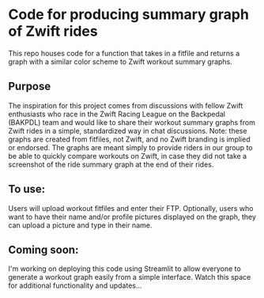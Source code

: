 # Code for producing summary graph of Zwift rides
This repo houses code for a function that takes in a fitfile and returns a graph with a similar color scheme to Zwift workout summary graphs.

## Purpose
The inspiration for this project comes from discussions with fellow Zwift enthusiasts who race in the Zwift Racing League on the Backpedal (BAKPDL) team and would like to share their workout summary graphs from Zwift rides in a simple, standardized way in chat discussions.  Note:  these graphs are created from fitfiles, not Zwift, and no Zwift branding is implied or endorsed.  The graphs are meant simply to provide riders in our group to be able to quickly compare workouts on Zwift, in case they did not take a screenshot of the ride summary graph at the end of their rides.

## To use:
Users will upload workout fitfiles and enter their FTP. Optionally, users who want to have their name and/or profile pictures displayed on the graph, they can upload a picture and type in their name.

## Coming soon:
I'm working on deploying this code using Streamlit to allow everyone to generate a workout graph easily from a simple interface.
Watch this space for additional functionality and updates...
